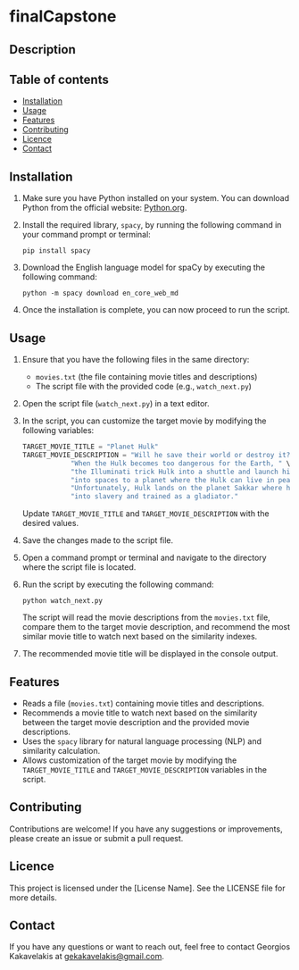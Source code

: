 # finalCapstone

## Description

## Table of contents
* [Installation](#installation)
* [Usage](#usage)
* [Features](#features)
* [Contributing](#contributing)
* [Licence](#licence)
* [Contact](#contact)

## Installation

1. Make sure you have Python installed on your system. You can download Python from the official website: [Python.org](https://www.python.org/downloads/).

2. Install the required library, `spacy`, by running the following command in your command prompt or terminal:

   ```
   pip install spacy
   ```

3. Download the English language model for spaCy by executing the following command:

   ```
   python -m spacy download en_core_web_md
   ```

4. Once the installation is complete, you can now proceed to run the script.

## Usage

1. Ensure that you have the following files in the same directory:

   - `movies.txt` (the file containing movie titles and descriptions)
   - The script file with the provided code (e.g., `watch_next.py`)

2. Open the script file (`watch_next.py`) in a text editor.

3. In the script, you can customize the target movie by modifying the following variables:

   ```python
   TARGET_MOVIE_TITLE = "Planet Hulk"
   TARGET_MOVIE_DESCRIPTION = "Will he save their world or destroy it? " \
               "When the Hulk becomes too dangerous for the Earth, " \
               "the Illuminati trick Hulk into a shuttle and launch him " \
               "into spaces to a planet where the Hulk can live in peace. " \
               "Unfortunately, Hulk lands on the planet Sakkar where he is sold " \
               "into slavery and trained as a gladiator."
   ```

   Update `TARGET_MOVIE_TITLE` and `TARGET_MOVIE_DESCRIPTION` with the desired values.

4. Save the changes made to the script file.

5. Open a command prompt or terminal and navigate to the directory where the script file is located.

6. Run the script by executing the following command:

   ```
   python watch_next.py
   ```

   The script will read the movie descriptions from the `movies.txt` file, compare them to the target movie description, and recommend the most similar movie title to watch next based on the similarity indexes.

7. The recommended movie title will be displayed in the console output.

## Features

- Reads a file (`movies.txt`) containing movie titles and descriptions.
- Recommends a movie title to watch next based on the similarity between the target movie description and the provided movie descriptions.
- Uses the `spacy` library for natural language processing (NLP) and similarity calculation.
- Allows customization of the target movie by modifying the `TARGET_MOVIE_TITLE` and `TARGET_MOVIE_DESCRIPTION` variables in the script.

## Contributing
Contributions are welcome! If you have any suggestions or improvements, please create an issue or submit a pull request.

## Licence
This project is licensed under the [License Name]. See the LICENSE file for more details.

## Contact
If you have any questions or want to reach out, feel free to contact Georgios Kakavelakis at gekakavelakis@gmail.com.
